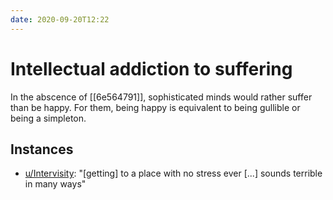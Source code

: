 ```yaml
---
date: 2020-09-20T12:22
---
```


# Intellectual addiction to suffering

In the abscence of [[6e564791]], sophisticated minds would rather suffer than be happy. For them, being happy is equivalent to being gullible or being a simpleton.

## Instances

* [u/Intervisity](https://www.reddit.com/r/TheMotte/comments/ipcm1a/wellness_wednesday_thread_for_september_09_2020/g5i9stb/?context=3): "[getting] to a place with no stress ever [...] sounds terrible in many ways"
